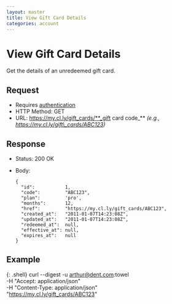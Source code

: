```yaml
---
layout: master
title: View Gift Card Details
categories: account
---
```


# View Gift Card Details

Get the details of an unredeemed gift card.


## Request

- Requires [authentication](/usage/#authentication)
- HTTP Method: GET
- URL: https://my.cl.ly/gift_cards/**_gift card code_** _(e.g., https://my.cl.ly/gift\_cards/ABC123)_

## Response

- Status: 200 OK
- Body:

      {
        "id":           1,
        "code":         "ABC123",
        "plan":         'pro',
        "months":       12,
        "href":         "https://my.cl.ly/gift_cards/ABC123",
        "created_at":   "2011-01-07T14:23:08Z",
        "updated_at":   "2011-01-07T14:23:08Z",
        "redeemed_at":  null,
        "effective_at": null,
        "expires_at":   null
      }

## Example

{: .shell}
    curl --digest -u arthur@dent.com:towel \
         -H "Accept: application/json" \
         -H "Content-Type: application/json" \
         "https://my.cl.ly/gift_cards/ABC123"
